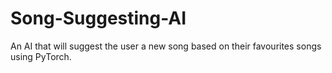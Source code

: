 # Song-Suggesting-AI
An AI that will suggest the user a new song based on their favourites songs using PyTorch. 
